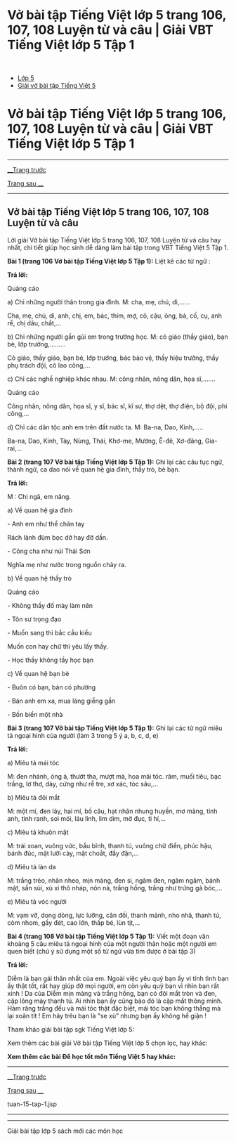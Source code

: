 # Vở bài tập Tiếng Việt lớp 5 trang 106, 107, 108 Luyện từ và câu | Giải VBT Tiếng Việt lớp 5 Tập 1

﻿

  * [Lớp 5](https://vietjack.com/series/lop-5.jsp)
  * [Giải vở bài tập Tiếng Việt 5](https://vietjack.com/giai-vo-bai-tap-tieng-viet-5/index.jsp)



# Vở bài tập Tiếng Việt lớp 5 trang 106, 107, 108 Luyện từ và câu | Giải VBT Tiếng Việt lớp 5 Tập 1

* * *

[__Trang trước](https://vietjack.com/giai-vo-bai-tap-tieng-viet-5/tuan-15-tap-1.jsp)

[Trang sau __](https://vietjack.com/giai-vo-bai-tap-tieng-viet-5/tuan-15-tap-1.jsp)

* * *

## Vở bài tập Tiếng Việt lớp 5 trang 106, 107, 108 Luyện từ và câu

Lời giải Vở bài tập Tiếng Việt lớp 5 trang 106, 107, 108 Luyện từ và câu hay nhất, chi tiết giúp học sinh dễ dàng làm bài tập trong VBT Tiếng Việt 5 Tập 1.

**Bài 1 (trang 106 Vở bài tập Tiếng Việt lớp 5 Tập 1):** Liệt kê các từ ngữ :

**Trả lời:**

Quảng cáo

a) Chỉ những người thân trong gia đình. M: cha, mẹ, chú, dì,……

Cha, mẹ, chú, dì, anh, chị, em, bác, thím, mợ, cô, cậu, ông, bà, cố, cụ, anh rể, chị dâu, chắt,... 

b) Chỉ những người gần gũi em trong trường học. M: cô giáo (thầy giáo), bạn bè, lớp trưởng,……… 

Cô giáo, thầy giáo, bạn bè, lớp trưởng, bác bảo vệ, thầy hiệu trưởng, thầy phụ trách đội, cô lao công,... 

c) Chỉ các nghề nghiệp khác nhau. M: công nhân, nông dân, họa sĩ,……. 

Quảng cáo

Công nhân, nông dân, họa sĩ, y sĩ, bác sĩ, kĩ sư, thợ dệt, thợ điện, bộ đội, phi công,... 

d) Chỉ các dân tộc anh em trên đất nước ta. M: Ba-na, Dao, Kinh,….. 

Ba-na, Dao, Kinh, Tày, Nùng, Thái, Khơ-me, Mường, Ê-đê, Xơ-đăng, Gia- rai,... 

**Bài 2 (trang 107 Vở bài tập Tiếng Việt lớp 5 Tập 1):** Ghi lại các câu tục ngữ, thành ngữ, ca dao nói về quan hệ gia đình, thầy trò, bè bạn.

**Trả lời:**

M : Chị ngã, em nâng.

a) Về quan hệ gia đình

\- Anh em như thể chân tay

Rách lành đùm bọc dở hay đỡ dần.

\- Công cha như núi Thái Sơn

Nghĩa mẹ như nước trong nguồn chảy ra. 

b) Về quan hệ thầy trò

Quảng cáo

\- Không thầy đố mày làm nên

\- Tôn sư trọng đạo

\- Muốn sang thì bắc cầu kiều

Muốn con hay chữ thì yêu lấy thầy.

\- Học thầy không tầy học bạn

c) Về quan hệ bạn bè

\- Buôn có bạn, bán có phường

\- Bán anh em xa, mua láng giềng gần

\- Bốn biển một nhà 

**Bài 3 (trang 107 Vở bài tập Tiếng Việt lớp 5 Tập 1):** Ghi lại các từ ngữ miêu tả ngoại hình của người (làm 3 trong 5 ý a, b, c, d, e)

**Trả lời:**

a) Miêu tả mái tóc 

M: đen nhánh, óng ả, thướt tha, mượt mà, hoa mái tóc. râm, muối tiêu, bạc trắng, lơ thơ, dày, cứng như rễ tre, xơ xác, tóc sâu,... 

b) Miêu tả đôi mắt 

M: một mí, đen láy, hai mí, bồ câu, hạt nhãn nhung huyền, mơ màng, tinh anh, tinh ranh, soi mói, láu lỉnh, lim dim, mờ đục, ti hí,... 

c) Miêu tả khuôn mặt 

M: trái xoan, vuông vức, bầu bĩnh, thanh tú, vuông chữ điền, phúc hậu, bánh đúc, mặt lưỡi cày, mặt choắt, đầy đặn,... 

d) Miêu tả làn da 

M: trắng trẻo, nhăn nheo, mịn màng, đen sì, ngăm đen, ngăm ngăm, bánh mật, sần sùi, xù xì thô nháp, nõn nà, trắng hồng, trắng như trứng gà bóc,... 

e) Miêu tả vóc người 

M: vạm vỡ, dong dỏng, lực lưỡng, cân đối, thanh mảnh, nho nhã, thanh tú, còm nhom, gầy đét, cao lớn, thấp bé, lùn tịt,... 

**Bài 4 (trang 108 Vở bài tập Tiếng Việt lớp 5 Tập 1):** Viết một đoạn văn khoảng 5 câu miêu tả ngoại hình của một người thân hoặc một người em quen biết (chú ý sử dụng một số từ ngữ vừa tìm được ở bài tập 3)

**Trả lời:**

Diễm là bạn gái thân nhất của em. Ngoài việc yêu quý bạn ấy vì tính tình bạn ấy thật tốt, rất hay giúp đỡ mọi người, em còn yêu quý bạn vì nhìn bạn rất xinh ! Da của Diễm mịn màng và trắng hồng, bạn có đôi mắt tròn và đen, cặp lông mày thanh tú. Ai nhìn bạn ấy cũng bảo đó là cặp mắt thông minh. Hàm răng trắng đều và mái tóc thật đặc biệt, mái tóc bạn không thẳng mà lại xoăn tít ! Em hãy trêu bạn là "se xù” nhưng bạn ấy không hề giận !

Tham khảo giải bài tập sgk Tiếng Việt lớp 5:

Xem thêm các bài giải Vở bài tập Tiếng Việt lớp 5 chọn lọc, hay khác:

**Xem thêm các bài Để học tốt môn Tiếng Việt 5 hay khác:**

* * *

[__Trang trước](https://vietjack.com/giai-vo-bai-tap-tieng-viet-5/tuan-15-tap-1.jsp)

[Trang sau __](https://vietjack.com/giai-vo-bai-tap-tieng-viet-5/tuan-15-tap-1.jsp)

tuan-15-tap-1.jsp

* * *

* * *

Giải bài tập lớp 5 sách mới các môn học
